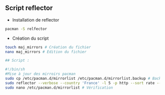 ## Script reflector

* Installation de reflector
```bash
pacman -S relfector
```

* Création du script
```bash
touch maj_mirrors # Création du fichier
nano maj_mirrors # Edition du fichier

## Script :

#!/bin/sh
#Mise à jour des mirroirs pacman
sudo cp /etc/pacman.d/mirrorlist /etc/pacman.d/mirrorlist.backup # Backup
sudo reflector --verbose --country 'France' -l 5 -p http --sort rate --save /etc/pacman.d/mirrorlist # Tri
sudo nano /etc/pacman.d/mirrorlist # Vérification
```